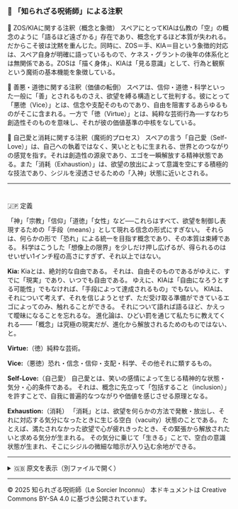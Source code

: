 ### 🐌 「知られざる呪術師」による注釈

🔸 ZOS/KIAに関する注釈（概念と象徴）
スペアにとってKIAは仏教の「空」の概念のように「語るほど遠ざかる」存在であり、概念化するほど本質が失われる。だからこそ彼は沈黙を重んじた。同時に、ZOS＝手、KIA＝目という象徴的対応は、スペア自身が明確に語っているもので、ケネス・グラントの後年の体系化とは無関係である。ZOSは「描く身体」、KIAは「見る意識」として、行為と観察という魔術の基本機能を象徴している。

🔸 善悪・道徳に関する注釈（価値の転倒）
スペアは、信仰・道徳・科学といった一般に「善」とされるものさえ、欲望を縛る構造として批判する。彼にとって「悪徳（Vice）」とは、信念や支配そのものであり、自由を阻害するあらゆるものがそこに含まれる。一方で「徳（Virtue）」とは、純粋な芸術行為──すなわち創造性そのものを意味し、それが彼の価値基準の中核をなしている。

🔸 自己愛と消耗に関する注釈（魔術的プロセス）
スペアの言う「自己愛（Self-Love）」は、自己への執着ではなく、笑いとともに生まれる、世界とのつながりの感覚を指す。それは創造性の源泉であり、エゴを一瞬解放する精神状態である。また「消耗（Exhaustion）」は、欲望の放出によって意識を空にする積極的な技法であり、シジルを浸透させるための「入神」状態に近いとされる。

---

#
🇯🇵 定義

「神」「宗教」「信仰」「道徳」「女性」など──これらはすべて、欲望を制御し表現するための「手段（means）」として現れる信念の形式にすぎない。
それらは、何らかの形で「恐れ」による統一を目指す概念であり、その本質は束縛である。
科学はこうした「想像上の限界」を少しだけ押し広げるが、得られるのはせいぜい1インチ程の高さにすぎず、それ以上ではない。

**Kia:** Kiaとは、絶対的な自由である。
それは、自由そのものであるがゆえに、すでに「現実」であり、いつでも自由である。
ゆえに、KIAは「自由になろうとする可能性」でもなければ、「手段によって達成されるもの」でもない。
KIAは、それについて考えず、それを信じようとせず、ただ受け取る準備ができているエゴによってのみ、触れることができる。
それについて語れば語るほど、かえって曖昧になることを忘れるな。
進化論は、ひどい罰を通じて私たちに教えてくれる――「概念」は究極の現実だが、進化から解放されるためのものではない、と。

**Virtue:**（徳）純粋な芸術。

**Vice:**（悪徳）恐れ・信念・信仰・支配・科学、その他それに類するもの。

**Self-Love:**（自己愛）
自己愛とは、笑いの感情によって生じる精神的な状態・気分・心的条件である。
それは、概念に先立って「包括すること（inclusion）」を許すことで、自我に普遍的なつながりや価値を感じさせる原理となる。

**Exhaustion:**（消耗）
「消耗」とは、欲望を何らかの方法で発散・放出し、それに対応する気分になったときに生じる空白（vacuity）状態のことである。
たとえば、満たされなかった欲望で心が疲れきったとき、その緊張から解放されたいと求める気分が生まれる。
その気分に乗じて「生きる」ことで、空白の意識状態が生まれ、そこにシジルの微細な暗示が入り込む余地ができる。

---

<details>
<summary>🇬🇧 原文を表示（別ファイルで開く）</summary>

🔗 [原文を読む 01_definition_en.md](01_definition_en.md)

</details>

---

© 2025 知られざる呪術師（Le Sorcier Inconnu）
本ドキュメントは Creative Commons BY-SA 4.0 に基づき公開されています。
